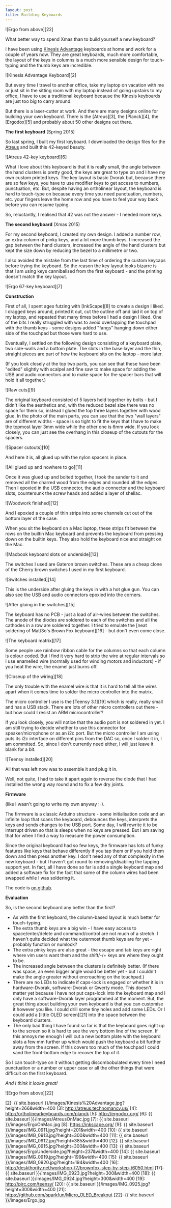 ```yaml
---
layout: post
title: Building Keyboards
---
```


![Ergo from above][22]

What better way to spend Xmas than to build yourself a new keyboard?

I have been using [Kinesis Advantage][1] keyboards at home and work for a couple of years now. They are great keyboards, much more comfortable, the layout of the keys in columns is a much more sensible design for touch-typing and the thumb keys are incredible. 

![Kinesis Advantage Keyboard][2]

But every time I travel to another office, take my laptop on vacation with me or just sit in the sitting room with my laptop instead of going upstairs to my office, I have to use a traditional keyboard because the Kinesis keyboards are just too big to carry around.

But there is a laser-cutter at work. And there are many designs online for building your own keyboard. There is the [Atreus][3], the [Planck][4], the [Ergodox][5] and probably about 50 other designs out there.

**The first keyboard** (Spring 2015)

So last spring, I built my first keyboard. I downloaded the design files for the [Atreus](http://atreus.technomancy.us) and built this 42-keyed beauty.


![Atreus 42-key keyboard][6]

What I love about this keyboard is that it is really small, the angle between the hand clusters is pretty good, the keys are great to type on and I have my own custom printed keys. The key layout is basic Dvorak but, because there are so few keys, you have to use modifier keys to get access to numbers, punctuation, etc.  But, despite having an ortholinear layout, the keyboard is hard to touch-type on because every time you need punctuation, numbers, etc. your fingers leave the home row and you have to feel your way back before you can resume typing.

So, reluctantly, I realised that 42 was not the answer - I needed more keys.

**The second keyboard** (Xmas 2015)

For my second keyboard, I created my own design. I added a number row, an extra column of pinky keys, and a lot more thumb keys. I increased the gap between the hand clusters, increased the angle of the hand clusters but kept the size down by reducing the bezel to a millimetre or two.

I also avoided the mistake from the last time of ordering the custom keycaps before trying the keyboard.  So the reason the key layout looks bizarre is that I am using keys cannibalised from the first keyboard - and the printing doesn't match the key layout. 

![Ergo 67-key keyboard][7]


**Construction**

First of all, I spent ages futzing with [InkScape][8] to create a design I liked. I dragged keys around, printed it out, cut the outline off and laid it on top of my laptop, and repeated that many times before I had a design I liked.  One of the bits I really struggled with was to avoid overlapping the touchpad with the thumb keys - some designs added "fangs" hanging down either side of the touchpad but those were hard to use.

Eventually, I settled on the following design consisting of a keyboard plate, two side-walls and a bottom plate. The slots in the base layer and the thin, straight pieces are part of how the keyboard sits on the laptop - more later.

(If you look closely at the top two parts, you can see that these have been "edited" slightly with scalpel and fine saw to make space for adding the USB and audio connectors and to make space for the spacer bars that will hold it all together.)

![Raw cuts][9]

The original keyboard consisted of 5 layers held together by bolts - but I didn't like the aesthetics and, with the reduced bezel size there was no space for them so, instead I glued the top three layers together with wood glue. In the photo of the main parts, you can see that the two "wall layers" are of different widths - space is so tight to fit the keys that I have to make the topmost layer 3mm wide while the other one is 6mm wide.  If you look closely, you can just see the overhang in this closeup of the cutouts for the spacers.

![Spacer cutouts][10]


And here it is, all glued up with the nylon spacers in place.

![All glued up and nowhere to go][11]

  

Once it was glued up and bolted together, I took the sander to it and removed all the charred wood from the edges and rounded all the edges. Then I epoxied in the USB connector, the audio connector and the keyboard slots, countersunk the screw heads and added a layer of shellac.

![Woodwork finished][12]


And I epoxied a couple of thin strips into some channels cut out of the bottom layer of the case.   

When you sit the keyboard on a Mac laptop, these strips fit between the rows on the builtin Mac keyboard and prevents the keyboard from pressing down on the builtin keys.  They also hold the keyboard nice and straight on the Mac.

![Macbook keyboard slots on underside][13]


The switches I used are Gateron brown switches. These are a cheap clone of the Cherry brown switches I used in my first keyboard.

![Switches installed][14]

  

This is the underside after gluing the keys in with a hot glue gun. You can also see the USB and audio connectors epoxied into the corners.

![After gluing in the switches][15]

  

The keyboard has no PCB - just a load of air-wires between the switches. The anode of the diodes are soldered to each of the switches and all the cathodes in a row are soldered together. I tried to emulate the [neat soldering of Matt3o's Brown Fox keyboard][16] \- but don't even come close.

![The keyboard matrix][17]

  

Some people use rainbow ribbon cable for the columns so that each column is colour coded. But I find it very hard to strip the wire at regular intervals so I use enamelled wire (normally used for winding motors and inductors) - if you heat the wire, the enamel just burns off.

![Closeup of the wiring][18]

The only trouble with the enamel wire is that it is hard to tell all the wires apart when it comes time to solder the micro controller into the matrix.

The micro controller I use is the [Teensy 3.1][19] which is really, really small and has a USB stack. There are lots of other micro controllers out there - but how could I resist an ARM microcontroller?

If you look closely, you will notice that the audio port is not soldered in yet. I am still trying to decide whether to use this connector for speaker/microphone or as an i2c port.  But the micro controller I am using puts its i2c interface on different pins from the DAC so, once I solder it in, I am committed. So, since I don't currently need either, I will just leave it blank for a bit.

![Teensy installed][20]

All that was left now was to assemble it and plug it in.

Well, not quite, I had to take it apart again to reverse the diode that I had installed the wrong way round and to fix a few dry joints.

**Firmware**

 (like I wasn't going to write my own anyway :-).

The firmware is a classic Arduino structure - some initialisation code and an infinite loop that scans the keyboard, debounces the keys, interprets the keys and sends changes to the USB port.  Some day, I will rewrite it to be interrupt driven so that is sleeps when no keys are pressed.  But I am saving that for when I find a way to measure the power consumption.

Since the original keyboard had so few keys, the firmware has lots of funky features like keys that behave differently if you tap them or if you hold them down and then press another key. I don't need any of that complexity in the new keyboard - but I haven't got round to removing/disabling the tapping support yet.  In fact, all I have done so far is add a single keyboard map and added a software fix for the fact that some of the column wires had been swapped while I was soldering it.

The code is [on github](https://github.com/alastairreid/teensykey).

**Evaluation**

So, is the second keyboard any better than the first?

* As with the first keyboard, the column-based layout is much better for touch-typing.
* The extra thumb keys are a big win - I have easy access to space/enter/delete and command/control are not much of a stretch. I haven't quite decided what the outermost thumb keys are for yet - probably function or numlock?
* The extra pinky keys are also great - the escape and tab keys are right where vim users want them and the shift/-/+ keys are where they ought to be.
* The increased angle between the clusters is definitely better. (If there was space, an even bigger angle would be better yet - but I couldn't make the angle greater without encroaching on the touchpad.)
* There are no LEDs to indicate if caps-lock is engaged or whether it is in hardware-Dvorak, software-Dvorak or Qwerty mode. This doesn't matter yet because I have not put caps-lock into the keyboard map and I only have a software-Dvorak layer programmed at the moment. But, the great thing about building your own keyboard is that you can customise it however you like. I could drill some tiny holes and add some LEDs. Or I could add a [little OLED screen][21] into the space between the keyboard clusters.
* The only bad thing I have found so far is that the keyboard goes right up to the screen so it is hard to see the very bottom line of the screen. If this annoys me enough I will cut a new bottom plate with the keyboard slots a few mm further up which would push the keyboard a bit further away from the screen. If this covers too much of the touchpad I could sand the front-bottom edge to recover the top of it.

So I can touch-type on it without getting discombobulated every time I need punctuation or a number or upper case or all the other things that were difficult on the first keyboard.

_And I think it looks great!_


![Ergo from above][22]


[1]: http://www.kinesis-ergo.com/shop/advantage-for-pc-mac/
[2]: {{ site.baseurl }}/images/Kinesis%20Advantage.jpg?height=266&width=400
[3]: http://atreus.technomancy.us/
[4]: http://ortholinearkeyboards.com/planck
[5]: http://ergodox.org/
[6]: {{ site.baseurl }}/images/AtreusOnMac.jpg
[7]: {{ site.baseurl }}/images/ErgoOnMac.jpg
[8]: https://inkscape.org/
[9]: {{ site.baseurl }}/images/IMG_0911.jpg?height=201&width=400
[10]: {{ site.baseurl }}/images/IMG_0913.jpg?height=300&width=400
[11]: {{ site.baseurl }}/images/IMG_0912.jpg?height=385&width=400
[12]: {{ site.baseurl }}/images/IMG_0915.jpg?height=300&width=400
[13]: {{ site.baseurl }}/images/ErgoUnderside.jpg?height=237&width=400
[14]: {{ site.baseurl }}/images/IMG_0919.jpg?height=199&width=400
[15]: {{ site.baseurl }}/images/IMG_0920.jpg?height=194&width=400
[16]: http://deskthority.net/workshop-f7/brownfox-step-by-step-t6050.html
[17]: {{ site.baseurl }}/images/IMG_0923.jpg?height=300&width=400
[18]: {{ site.baseurl }}/images/IMG_0924.jpg?height=300&width=400
[19]: http://pjrc.com/teensy/
[20]: {{ site.baseurl }}/images/IMG_0925.jpg?height=300&width=400
[21]: https://github.com/sparkfun/Micro_OLED_Breakout
[22]: {{ site.baseurl }}/images/Ergo.jpg
